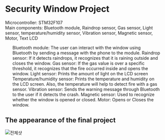 # Security Window Project

Microcontroller: STM32F107 <br>
Main components: Bluetooth module, Raindrop sensor, Gas sensor, Light sensor, temperature/humidity sensor, Vibration sensor, Magnetic sensor, Motor, Text LCD
<br>

<ul>
  <il>Bluetooth module: The user can interact with the window using Bluetooth by sending a message with the phone to the module. </il>
  <il>Raindrop sensor: If it detects raindrops, it recognizes that it is raining outside and closes the window.</il>
  <il>Gas sensor: If the gas value is over a specific threshold, it recognizes that the fire occurred inside and opens the window.</il>
  <il>Light sensor: Prints the amount of light on the LCD screen</il>
  <il>Temperature/humidity sensor: Prints the temperature and humidity on the LCD screen. Also, the temperature will help to detect fire with a gas sensor.</il>
  <il>Vibration sensor: Sends the warning message through Bluetooth to the user if it detects the crash.</il>
  <il>Magnetic sensor: Used to recognize whether the window is opened or closed.</il>
  <il>Motor: Opens or Closes the window.</il>
</ul>

<h2>The appearance of the final project</h2>

![전체샷](https://github.com/NaHyeon520/Security-Window-Project/assets/62274608/19f70746-894d-4203-85dc-8a095f660794)

<h3></h3>
